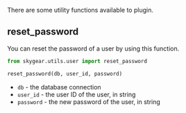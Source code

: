 There are some utility functions available to plugin.

## reset_password

You can reset the password of a user by using this function.

```python
from skygear.utils.user import reset_password

reset_password(db, user_id, password)
```

* `db` - the database connection
* `user_id` - the user ID of the user, in string
* `password` - the new password of the user, in string
